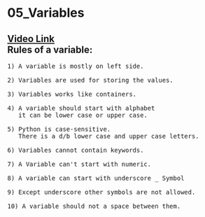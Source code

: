 # 05_Variables
<a href='https://bit.ly/3sj6Apf'> Video Link </a> <br>
Rules of a variable:
-------------------------
<pre>
1) A variable is mostly on left side.

2) Variables are used for storing the values.

3) Variables works like containers.

4) A variable should start with alphabet
   it can be lower case or upper case.

5) Python is case-sensitive.
   There is a d/b lower case and upper case letters.

6) Variables cannot contain keywords.

7) A Variable can't start with numeric.

8) A variable can start with underscore _ Symbol

9) Except underscore other symbols are not allowed.

10) A variable should not a space between them.
</pre>
